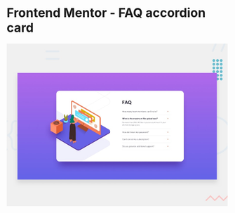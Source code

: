 # Frontend Mentor - FAQ accordion card

![Design preview for the FAQ accordion card coding challenge](./design/desktop-preview.jpg)



